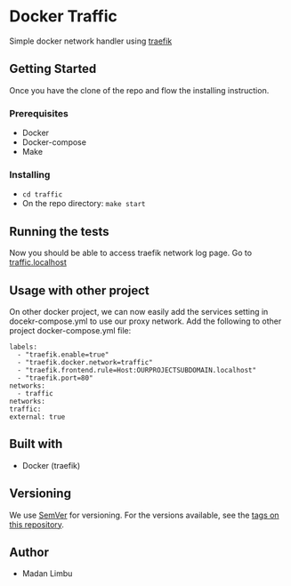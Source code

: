 # Docker Traffic

Simple docker network handler using [traefik](https://docs.traefik.io/)

## Getting Started

Once you have the clone of the repo and flow the installing instruction.

### Prerequisites
- Docker
- Docker-compose
- Make

### Installing

- ```cd traffic```
- On the repo directory: ```make start```

## Running the tests

Now you should be able to access traefik network log page. Go to [traffic.localhost](https://traffic.localhost)

## Usage with other project

On other docker project, we can now easily add the services setting in docekr-compose.yml to use our proxy network. Add the following to other project docker-compose.yml file:
```
labels:
  - "traefik.enable=true"
  - "traefik.docker.network=traffic"
  - "traefik.frontend.rule=Host:OURPROJECTSUBDOMAIN.localhost"
  - "traefik.port=80"
networks:
  - traffic
networks:
traffic:
external: true
```

## Built with

- Docker (traefik)

## Versioning

We use [SemVer](https://semver.org/) for versioning. For the versions available, see the [tags on this repository](https://github.com/madan95/dockerTemple/tags).


## Author
- Madan Limbu
